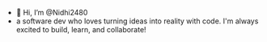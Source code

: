 - 👋 Hi, I’m @Nidhi2480
-  a software dev who loves turning ideas into reality with code. I'm always excited to build, learn, and collaborate!

<!---
Nidhi2480/Nidhi2480 is a ✨ special ✨ repository because its `README.md` (this file) appears on your GitHub profile.
You can click the Preview link to take a look at your changes.
--->
